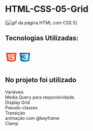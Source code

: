 # HTML-CSS-05-Grid
[<img src="src/HTML-CSS-05.gif" alt="gif da página HTML com CSS 5">]
## Tecnologias Utilizadas:
<div style="display: inline_block"><br>
  <img align="center" alt="HTML" height="30" width="40" src="https://raw.githubusercontent.com/devicons/devicon/master/icons/html5/html5-original.svg">
  <img align="center" alt="CSS" height="30" width="40" src="https://raw.githubusercontent.com/devicons/devicon/master/icons/css3/css3-original.svg">
</div>

<br>

## No projeto foi utilizado<br>
Variáveis<br>
Media Query para responsividade.<br>
Display Grid<br>
Pseudo-classes<br>
Transição<br>
animação com @keyframe <br>
Clamp<br>


